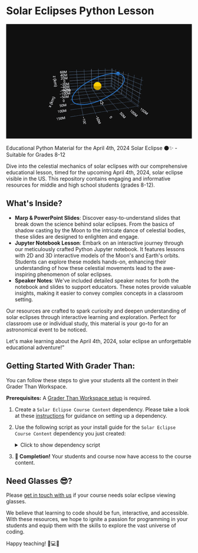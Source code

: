 # Solar Eclipses Python Lesson

![3D model of earth's orbit](./images/earth-orbit.gif)

Educational Python Material for the April 4th, 2024 Solar Eclipse 🌑✨ - Suitable for Grades 8-12

Dive into the celestial mechanics of solar eclipses with our comprehensive educational lesson, timed for the upcoming April 4th, 2024, solar eclipse visible in the US. This repository contains engaging and informative resources for middle and high school students (grades 8-12).

## What's Inside?

- **Marp & PowerPoint Slides**: Discover easy-to-understand slides that break down the science behind solar eclipses. From the basics of shadow casting by the Moon to the intricate dance of celestial bodies, these slides are designed to enlighten and engage.
- **Jupyter Notebook Lesson**: Embark on an interactive journey through our meticulously crafted Python Jupyter notebook. It features lessons with 2D and 3D interactive models of the Moon's and Earth's orbits. Students can explore these models hands-on, enhancing their understanding of how these celestial movements lead to the awe-inspiring phenomenon of solar eclipses.
- **Speaker Notes**: We've included detailed speaker notes for both the notebook and slides to support educators. These notes provide valuable insights, making it easier to convey complex concepts in a classroom setting.

Our resources are crafted to spark curiosity and deepen understanding of solar eclipses through interactive learning and exploration. Perfect for classroom use or individual study, this material is your go-to for an astronomical event to be noticed.

Let's make learning about the April 4th, 2024, solar eclipse an unforgettable educational adventure!"

## Getting Started With Grader Than:

You can follow these steps to give your students all the content in their Grader Than Workspace.

**Prerequisites:** A [Grader Than Workspace setup](https://docs.graderthan.com/workspace/create/) is required.

1. Create a `Solar Eclipse Course Content` dependency. Please take a look at these [instructions](https://docs.graderthan.com/workspace/config/#create-a-dependency) for guidance on setting up a dependency.
2. Use the following script as your install guide for the `Solar Eclipse Course Content` dependency you just created:

   <details>
   <summary>Click to show dependency script</summary>

   ```shell
    #!/bin/bash

    # Installs an extension that allows you to view marp slide in your workspace
    gt_extension_installer install marp-team.marp-vscode &
    
    cd "/home/developer/Documents/code/"
    GIT_REPO_URL=https://github.com/graderthan/solar-eclipses-2024.git
    
    repo_name=$(basename -- "${GIT_REPO_URL}")
    repo_name="${repo_name%.*}"
    
    if [ -d "./$repo_name" ]; then
      # The local repo exists.
      cd "./$repo_name"
      # Save student's local changes
      git stash save
      # Get the latest content
      git pull -X ours
      # Overwrite conflicting new changes with the student's saved changes 
      git stash pop
      git checkout --theirs .
      git add .
    else
      # The local repo does not exist b/c it's the first time.
      git clone "${GIT_REPO_URL}"
    fi
    
    wait
    
    # If anything goes wrong, don't prevent the workspace from starting.
    exit 0
   ```

   </details>

3. **🥳 Completion!** Your students and course now have access to the course content.

## Need Glasses 😎?

Please [get in touch with us](https://portal.graderthan.com/contact-us/) if your course needs solar eclipse viewing glasses.

We believe that learning to code should be fun, interactive, and accessible. With these resources, we hope to ignite a passion for programming in your students and equip them with the skills to explore the vast universe of coding.

Happy teaching! 🍎💻🌈